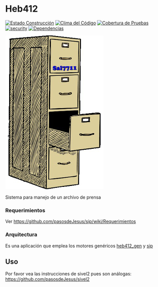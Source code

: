 # Heb412
[![Estado Construcción](https://api.travis-ci.org/pasosdeJesus/heb412.svg?branch=master)](https://travis-ci.org/pasosdeJesus/heb412) [![Clima del Código](https://codeclimate.com/github/pasosdeJesus/heb412/badges/gpa.svg)](https://codeclimate.com/github/pasosdeJesus/heb412) [![Cobertura de Pruebas](https://codeclimate.com/github/pasosdeJesus/heb412/badges/coverage.svg)](https://codeclimate.com/github/pasosdeJesus/heb412) [![security](https://hakiri.io/github/pasosdeJesus/heb412/master.svg)](https://hakiri.io/github/pasosdeJesus/heb412/master) [![Dependencias](https://gemnasium.com/pasosdeJesus/heb412.svg)](https://gemnasium.com/pasosdeJesus/heb412) 

![Logo de heb412](https://raw.githubusercontent.com/pasosdeJesus/heb412/master/public/images/logo.jpg)

Sistema para manejo de un archivo de prensa

### Requerimientos

Ver <https://github.com/pasosdeJesus/sip/wiki/Requerimientos>

### Arquitectura

Es una aplicación que emplea los motores genéricos 
[heb412_gen](https://github.com/pasosdeJesus/heb412_gen)
y  [sip](https://github.com/pasosdeJesus/sip)


## Uso

Por favor vea las instrucciones de sivel2 pues son análogas:
<https://github.com/pasosdeJesus/sivel2>

